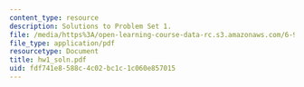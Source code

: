 ```yaml
---
content_type: resource
description: Solutions to Problem Set 1.
file: /media/https%3A/open-learning-course-data-rc.s3.amazonaws.com/6-973-communication-system-design-spring-2006/fdf741e8588c4c02bc1c1c060e857015_hw1_soln.pdf
file_type: application/pdf
resourcetype: Document
title: hw1_soln.pdf
uid: fdf741e8-588c-4c02-bc1c-1c060e857015
---
```

